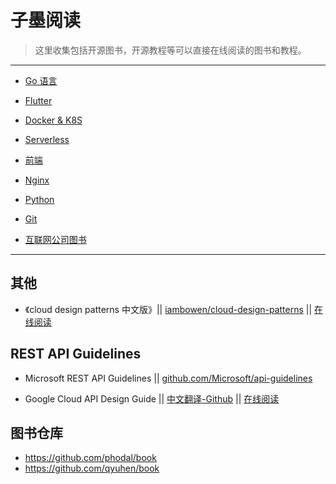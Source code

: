# 子墨阅读

> 这里收集包括开源图书，开源教程等可以直接在线阅读的图书和教程。

---

* [Go 语言](folder/golang.md)

* [Flutter](folder/flutter.md)

* [Docker & K8S](folder/docker-k8s.md)

* [Serverless](folder/serverless.md)

* [前端](folder/front.md)

* [Nginx](folder/nginx.md)

* [Python](folder/python.md)

* [Git](folder/git.md)

* [互联网公司图书](folder/company-books.md)

---  

## 其他

* 《cloud design patterns 中文版》|| [iambowen/cloud-design-patterns](https://github.com/iambowen/cloud-design-patterns) || [在线阅读](https://iambowen.gitbooks.io/cloud-design-pattern/content/)   

## REST API Guidelines

* Microsoft REST API Guidelines || [github.com/Microsoft/api-guidelines](https://github.com/Microsoft/api-guidelines)

* Google Cloud API Design Guide || [中文翻译-Github](https://github.com/ch3rub1m/api-design-guide) || [在线阅读](https://google-cloud.gitbook.io/api-design-guide)

## 图书仓库

* https://github.com/phodal/book  
* https://github.com/qyuhen/book  